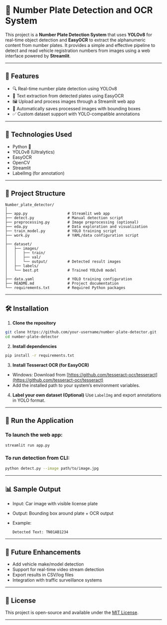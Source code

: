 # 🚗 Number Plate Detection and OCR System

This project is a **Number Plate Detection System** that uses **YOLOv8** for real-time object detection and **EasyOCR** to extract the alphanumeric content from number plates. It provides a simple and effective pipeline to detect and read vehicle registration numbers from images using a web interface powered by **Streamlit**.

---

## 📌 Features

* 🔍 Real-time number plate detection using YOLOv8
* 🧠 Text extraction from detected plates using EasyOCR
* 🖼️ Upload and process images through a Streamlit web app
* 📁 Automatically saves processed images with bounding boxes
* ✅ Custom dataset support with YOLO-compatible annotations

---

## 🧠 Technologies Used

* Python 🐍
* YOLOv8 (Ultralytics)
* EasyOCR
* OpenCV
* Streamlit
* LabelImg (for annotation)

---

## 📁 Project Structure

```
Number_plate_detector/
│
├── app.py                  # Streamlit web app
├── detect.py               # Manual detection script
├── preprocessing.py        # Image preprocessing (optional)
├── eda.py                  # Data exploration and visualization
├── train_model.py          # YOLO training script
├── work.py                 # YAML/data configuration script
│
├── dataset/
│   ├── images/
│   │   ├── train/
│   │   ├── val/
│   │   └── output/         # Detected result images
│   ├── labels/
│   └── best.pt             # Trained YOLOv8 model
│
├── data.yaml               # YOLO training configuration
├── README.md               # Project documentation
└── requirements.txt        # Required Python packages
```

---

## 🛠️ Installation

1. **Clone the repository**

```bash
git clone https://github.com/your-username/number-plate-detector.git
cd number-plate-detector
```

2. **Install dependencies**

```bash
pip install -r requirements.txt
```

3. **Install Tesseract OCR (for EasyOCR)**

* Windows: Download from [https://github.com/tesseract-ocr/tesseract](https://github.com/tesseract-ocr/tesseract)
* Add the installed path to your system’s environment variables.

4. **Label your own dataset (Optional)**
   Use `LabelImg` and export annotations in YOLO format.

---

## 🚀 Run the Application

### To launch the web app:

```bash
streamlit run app.py
```

### To run detection from CLI:

```bash
python detect.py --image path/to/image.jpg
```

---

## 📊 Sample Output

* Input: Car image with visible license plate
* Output: Bounding box around plate + OCR output
* Example:

  ```
  Detected Text: TN01AB1234
  ```

---

## 📌 Future Enhancements

* Add vehicle make/model detection
* Support for real-time video stream detection
* Export results in CSV/log files
* Integration with traffic surveillance systems

---

## 📃 License

This project is open-source and available under the [MIT License](LICENSE).

---
